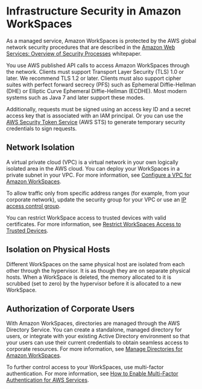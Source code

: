 # Infrastructure Security in Amazon WorkSpaces<a name="infrastructure-security"></a>

As a managed service, Amazon WorkSpaces is protected by the AWS global network security procedures that are described in the [Amazon Web Services: Overview of Security Processes](https://d0.awsstatic.com/whitepapers/Security/AWS_Security_Whitepaper.pdf) whitepaper\.

You use AWS published API calls to access Amazon WorkSpaces through the network\. Clients must support Transport Layer Security \(TLS\) 1\.0 or later\. We recommend TLS 1\.2 or later\. Clients must also support cipher suites with perfect forward secrecy \(PFS\) such as Ephemeral Diffie\-Hellman \(DHE\) or Elliptic Curve Ephemeral Diffie\-Hellman \(ECDHE\)\. Most modern systems such as Java 7 and later support these modes\.

Additionally, requests must be signed using an access key ID and a secret access key that is associated with an IAM principal\. Or you can use the [AWS Security Token Service](https://docs.aws.amazon.com/STS/latest/APIReference/Welcome.html) \(AWS STS\) to generate temporary security credentials to sign requests\.

## Network Isolation<a name="network-isolation"></a>

A virtual private cloud \(VPC\) is a virtual network in your own logically isolated area in the AWS cloud\. You can deploy your WorkSpaces in a private subnet in your VPC\. For more information, see [Configure a VPC for Amazon WorkSpaces](amazon-workspaces-vpc.md)\.

To allow traffic only from specific address ranges \(for example, from your corporate network\), update the security group for your VPC or use an [IP access control group](amazon-workspaces-ip-access-control-groups.md)\.

You can restrict WorkSpace access to trusted devices with valid certificates\. For more information, see [Restrict WorkSpaces Access to Trusted Devices](trusted-devices.md)\.

## Isolation on Physical Hosts<a name="physical-isolation"></a>

Different WorkSpaces on the same physical host are isolated from each other through the hypervisor\. It is as though they are on separate physical hosts\. When a WorkSpace is deleted, the memory allocated to it is scrubbed \(set to zero\) by the hypervisor before it is allocated to a new WorkSpace\.

## Authorization of Corporate Users<a name="authorization"></a>

With Amazon WorkSpaces, directories are managed through the AWS Directory Service\. You can create a standalone, managed directory for users, or integrate with your existing Active Directory environment so that your users can use their current credentials to obtain seamless access to corporate resources\. For more information, see [Manage Directories for Amazon WorkSpaces](manage-workspaces-directory.md)\.

To further control access to your WorkSpaces, use multi\-factor authentication\. For more information, see [How to Enable Multi\-Factor Authentication for AWS Services](http://aws.amazon.com/blogs/security/how-to-enable-multi-factor-authentication-for-amazon-workspaces-and-amazon-quicksight-by-using-microsoft-ad-and-on-premises-credentials/)\.